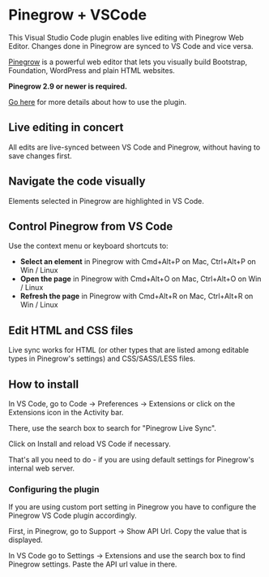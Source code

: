 # Pinegrow + VSCode

This Visual Studio Code plugin enables live editing with Pinegrow Web Editor. Changes done in Pinegrow are synced to VS Code and vice versa.

[Pinegrow](https://pinegrow.com) is a powerful web editor that lets you visually build Bootstrap, Foundation, WordPress and plain HTML websites.

**Pinegrow 2.9 or newer is required.**

[Go here](https://pinegrow.com/docs/master-pinegrow/using-external-code-editors/visual-studio-code/) for more details about how to use the plugin.

## Live editing in concert

All edits are live-synced between VS Code and Pinegrow, without having to save changes first.

## Navigate the code visually

Elements selected in Pinegrow are highlighted in VS Code.

## Control Pinegrow from VS Code

Use the context menu or keyboard shortcuts to:

* **Select an element** in Pinegrow with Cmd+Alt+P on Mac, Ctrl+Alt+P on Win / Linux
* **Open the page** in Pinegrow with Cmd+Alt+O on Mac, Ctrl+Alt+O on Win / Linux
* **Refresh the page** in Pinegrow with Cmd+Alt+R on Mac, Ctrl+Alt+R on Win / Linux

## Edit HTML and CSS files

Live sync works for HTML (or other types that are listed among editable types in Pinegrow's settings) and CSS/SASS/LESS files.

## How to install

In VS Code, go to Code -> Preferences -> Extensions or click on the Extensions icon in the Activity bar.

There, use the search box to search for "Pinegrow Live Sync".

Click on Install and reload VS Code if necessary.

That's all you need to do - if you are using default settings for Pinegrow's internal web server.

### Configuring the plugin

If you are using custom port setting in Pinegrow you have to configure the Pinegrow VS Code plugin accordingly.

First, in Pinegrow, go to Support -> Show API Url. Copy the value that is displayed.

In VS Code go to Settings -> Extensions and use the search box to find Pinegrow settings. Paste the API url value in there.